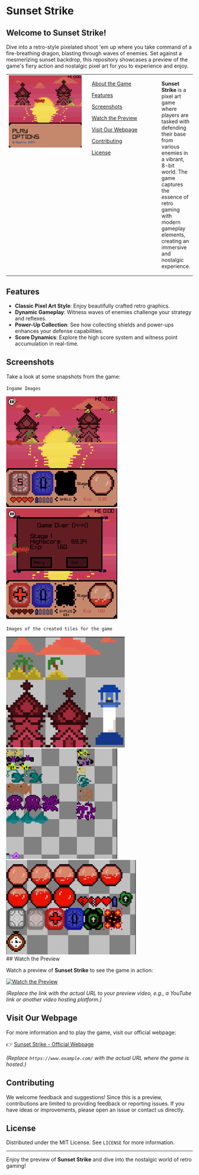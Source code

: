 # Sunset Strike

## Welcome to **Sunset Strike**!
Dive into a retro-style pixelated shoot 'em up where you take command of a fire-breathing dragon, blasting through waves of enemies. Set against a mesmerizing sunset backdrop, this repository showcases a preview of the game's fiery action and nostalgic pixel art for you to experience and enjoy.

<table style="margin: 0 auto; width: 100%;">
  <tr>
    <!-- Image on the left -->
    <td style="width: 50%; padding-right: 20px; vertical-align: top; text-align: center;">
      <img src="https://raw.githubusercontent.com/byakko9991/Sunset_Strike/main/Home_Screen.png" width="100%" style="max-width: 600px;" />
    </td>
    <!-- Links in the middle -->
    <td style="width: 40%; vertical-align: top; text-align: left;">
      <p><a href="#about-the-game">About the Game</a></p>
      <p><a href="#features">Features</a></p>
      <p><a href="#screenshots">Screenshots</a></p>
      <p><a href="#watch-the-preview">Watch the Preview</a></p>
      <p><a href="#visit-our-webpage">Visit Our Webpage</a></p>
      <p><a href="#contributing">Contributing</a></p>
      <p><a href="#license">License</a></p>
    </td>
    <!-- Text on the right -->
    <td style="width: 25%; vertical-align: top; text-align: left;">
      <p><strong>Sunset Strike</strong> is a pixel art game where players are tasked with defending their base from various enemies in a vibrant, 8-bit world. The game captures the essence of retro gaming with modern gameplay elements, creating an immersive and nostalgic experience.</p>
    </td>
  </tr>
</table>





## Features

- **Classic Pixel Art Style**: Enjoy beautifully crafted retro graphics.
- **Dynamic Gameplay**: Witness waves of enemies challenge your strategy and reflexes.
- **Power-Up Collection**: See how collecting shields and power-ups enhances your defense capabilities.
- **Score Dynamics**: Explore the high score system and witness point accumulation in real-time.

## Screenshots

Take a look at some snapshots from the game:

`Ingame Images`
<div>
<!--   <img src="https://raw.githubusercontent.com/byakko9991/Sunset_Strike/main/Home_Screen.png" width="300" /> -->
    <img src="https://raw.githubusercontent.com/byakko9991/Sunset_Strike/main/InGame.png" width="300" />
  <img src="https://raw.githubusercontent.com/byakko9991/Sunset_Strike/main/InGame4.png" width="300" />
</div>

`Images of the created tiles for the game`
  <div>
    <img src="https://raw.githubusercontent.com/byakko9991/Sunset_Strike/main/resources/MapTiles.png" width="320" />
<img src="https://raw.githubusercontent.com/byakko9991/Sunset_Strike/main/resources/MobTiles.png" width="300" />
                <img src="https://raw.githubusercontent.com/byakko9991/Sunset_Strike/main/resources/uiTiles.png" width="350" />

  </div>
## Watch the Preview

Watch a preview of **Sunset Strike** to see the game in action:

[![Watch the Preview](https://via.placeholder.com/600x400?text=Watch+the+Preview)](https://www.youtube.com/)

*(Replace the link with the actual URL to your preview video, e.g., a YouTube link or another video hosting platform.)*

## Visit Our Webpage

For more information and to play the game, visit our official webpage:

👉 [Sunset Strike - Official Webpage](https://www.example.com/)

*(Replace `https://www.example.com/` with the actual URL where the game is hosted.)*

## Contributing

We welcome feedback and suggestions! Since this is a preview, contributions are limited to providing feedback or reporting issues. If you have ideas or improvements, please open an issue or contact us directly.

## License

Distributed under the MIT License. See `LICENSE` for more information.

---

Enjoy the preview of **Sunset Strike** and dive into the nostalgic world of retro gaming!

